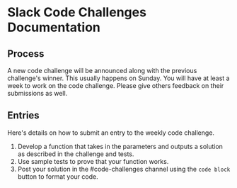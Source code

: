 # Slack Code Challenges Documentation
## Process
A new code challenge will be announced along with the previous challenge's winner. This usually happens on Sunday. You will have at least a week to work on the code challenge. Please give others feedback on their submissions as well.

## Entries
Here's details on how to submit an entry to the weekly code challenge.

1. Develop a function that takes in the parameters and outputs a solution as described in the challenge and tests.
2. Use sample tests to prove that your function works. 
3. Post your solution in the #code-challenges channel using the `code block` button to format your code.

